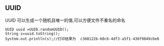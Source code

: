## UUID
UUID 可以生成一个随机且唯一的值,可以方便文件不重名的命名
```
UUID uuid =UUID.randomUUID();
String s=uuid.toString();
System.out.println(s);//打印结果为  c360122b-60c6-4df3-a5f1-436f9849c6e6
```
